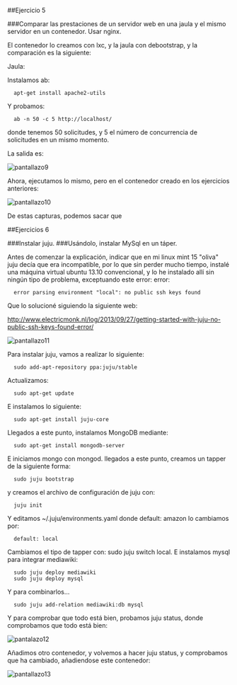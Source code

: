 ##Ejercicio 5

###Comparar las prestaciones de un servidor web en una jaula y el mismo servidor en un contenedor. Usar nginx.

El contenedor lo creamos con lxc, y la jaula con debootstrap, y la comparación es la siguiente:

Jaula:

Instalamos ab:

      apt-get install apache2-utils


Y probamos:
     
      ab -n 50 -c 5 http://localhost/
      
donde tenemos 50 solicitudes, y 5 el número de concurrencia de solicitudes en un mismo momento.

La salida es:

![pantallazo9](https://dl.dropbox.com/s/dlp3itl636xy92w/pantallazo9.jpg)


Ahora, ejecutamos lo mismo, pero en el contenedor creado en los ejercicios anteriores:

![pantallazo10](https://dl.dropbox.com/s/o6b14kqj0pu22zu/pantallazo10.jpg)


De estas capturas, podemos sacar que 

##Ejercicios 6

###Instalar juju.
###Usándolo, instalar MySql en un táper.

Antes de comenzar la explicación, indicar que en mi linux mint 15 "oliva" juju decía que era incompatible, por lo que sin perder mucho tiempo, instalé una máquina virtual ubuntu 13.10 convencional, y lo he instalado allí sin ningún tipo de problema, exceptuando este error: error: 

      error parsing environment "local": no public ssh keys found
      
Que lo solucioné siguiendo la siguiente web:

http://www.electricmonk.nl/log/2013/09/27/getting-started-with-juju-no-public-ssh-keys-found-error/

![pantallazo11](https://dl.dropbox.com/s/6tiewbwuy5naikx/pantallazo11.jpg)



Para instalar juju, vamos a realizar lo siguiente:

      sudo add-apt-repository ppa:juju/stable

Actualizamos:
    
      sudo apt-get update

E instalamos lo siguiente:

      sudo apt-get install juju-core

      
Llegados a este punto, instalamos MongoDB mediante: 
      
      sudo apt-get install mongodb-server
      
E iniciamos mongo con mongod. llegados a este punto, creamos un tapper de la siguiente forma:

      sudo juju bootstrap

y creamos el archivo de configuración de juju con:

      juju init
      
Y editamos ~/.juju/environments.yaml donde default: amazon lo cambiamos por:

      default: local
      
Cambiamos el tipo de tapper con: sudo juju switch local. E instalamos mysql para integrar mediawiki:

      sudo juju deploy mediawiki
      sudo juju deploy mysql

Y para combinarlos...

      sudo juju add-relation mediawiki:db mysql
      
      
Y para comprobar que todo está bien, probamos juju status, donde comprobamos que todo está bien:

![pantalazo12](https://dl.dropbox.com/s/d91f0nc8z0ikvxx/pantallazo12.jpg)

Añadimos otro contenedor, y volvemos a hacer juju status, y comprobamos que ha cambiado, añadiendose este contenedor:

![pantallazo13](https://dl.dropbox.com/s/nba9lgsxwfrih51/pantallazo13.jpg)





